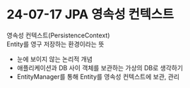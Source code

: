 # 24-07-17 JPA 영속성 컨텍스트
영속성 컨텍스트(PersistenceContext)  
Entity를 영구 저장하는 환경이라는 뜻

* 눈에 보이지 않는 논리적 개념
* 애플리케이션과 DB 사이 객체를 보관하는 가상의 DB로 생각하기
* EntityManager를 통해 Entity를 영속성 컨텍스트에 보관, 관리